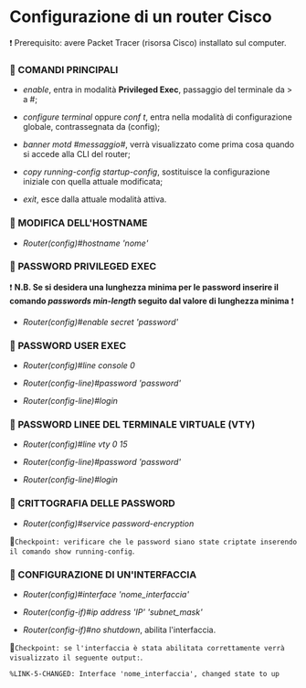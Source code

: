 # Configurazione di un router Cisco

❗ Prerequisito: avere Packet Tracer (risorsa Cisco) installato sul computer.

### :ghost: COMANDI PRINCIPALI

- _enable_, entra in modalità **Privileged Exec**, passaggio del terminale da > a #;

- _configure terminal_ oppure _conf t_, entra nella modalità di configurazione globale, contrassegnata da (config);

- _banner motd #messaggio#_, verrà visualizzato come prima cosa quando si accede alla CLI del router;

- _copy running-config startup-config_, sostituisce la configurazione iniziale con quella attuale modificata;

- _exit_, esce dalla attuale modalità attiva.

### :ghost: MODIFICA DELL'HOSTNAME

- _Router(config)#hostname 'nome'_

### :ghost: PASSWORD PRIVILEGED EXEC

:heavy_exclamation_mark: **N.B. Se si desidera una lunghezza minima per le password inserire il comando _passwords min-length_ seguito dal valore di lunghezza minima** :heavy_exclamation_mark:

- _Router(config)#enable secret 'password'_

### :ghost: PASSWORD USER EXEC

- _Router(config)#line console 0_

- _Router(config-line)#password 'password'_

- _Router(config-line)#login_

### :ghost: PASSWORD LINEE DEL TERMINALE VIRTUALE (VTY)

- _Router(config)#line vty 0 15_

- _Router(config-line)#password 'password'_

- _Router(config-line)#login_

### :ghost: CRITTOGRAFIA DELLE PASSWORD

- _Router(config)#service password-encryption_

:pushpin:`Checkpoint: verificare che le password siano state criptate inserendo il comando show running-config`.

### :ghost: CONFIGURAZIONE DI UN'INTERFACCIA

- _Router(config)#interface 'nome_interfaccia'_

- _Router(config-if)#ip address 'IP' 'subnet_mask'_

- _Router(config-if)#no shutdown_, abilita l'interfaccia.

:pushpin:`Checkpoint: se l'interfaccia è stata abilitata correttamente verrà visualizzato il seguente output:`.

    %LINK-5-CHANGED: Interface 'nome_interfaccia', changed state to up
